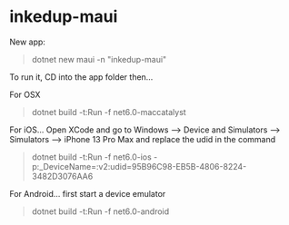 # inkedup-maui

New app:
> dotnet new maui -n "inkedup-maui"

To run it, CD into the app folder then…

For OSX
> dotnet build -t:Run -f net6.0-maccatalyst

For iOS... Open XCode and go to Windows --> Device and Simulators --> Simulators --> iPhone 13 Pro Max and replace the udid in the command
> dotnet build -t:Run -f net6.0-ios -p:_DeviceName=:v2:udid=95B96C98-EB5B-4806-8224-3482D3076AA6

For Android… first start a device emulator
> dotnet build -t:Run -f net6.0-android